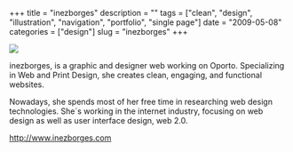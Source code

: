 +++
title = "inezborges"
description = ""
tags = ["clean", "design", "illustration", "navigation", "portfolio", "single page"]
date = "2009-05-08"
categories = ["design"]
slug = "inezborges"
+++


 

  <div id="screens-thumbs" class="clearfix">
    <div class="txt-center" id="design-submission"><a href="http://www.inezborges.com/"><img id='bluga-thumbnail-1596' class='bluga-thumbnail large' src='http://media.konigi.com/bluga/
wt4a03ee93eea43_0.jpg'/></a></div>  
  </div>   
<p>inezborges, is a graphic and designer web working on Oporto. Specializing in Web and Print Design, she creates clean, engaging, and functional websites.</p>
<p>Nowadays, she spends most of her free time in researching web design technologies. She´s working in the internet industry, focusing on web design as well as user interface design, web 2.0.</p>
<p><a href="http://www.inezborges.com/">http://www.inezborges.com</a></p>




